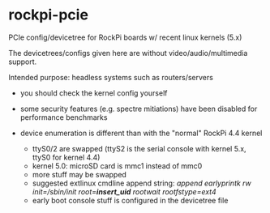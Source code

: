 # rockpi-pcie
PCIe config/devicetree for RockPi boards w/ recent linux kernels (5.x)

The devicetrees/configs given here are without video/audio/multimedia support.

Intended purpose: headless systems such as routers/servers

* you should check the kernel config yourself
* some security features (e.g. spectre mitiations) have been disabled for performance benchmarks

* device enumeration is different than with the "normal" RockPi 4.4 kernel
  * ttyS0/2 are swapped (ttyS2 is the serial console with kernel 5.x, ttyS0 for kernel 4.4)
  * kernel 5.0: microSD card is mmc1 instead of mmc0
  * more stuff may be swapped
  * suggested extlinux cmdline append string: *append earlyprintk rw init=/sbin/init root=**insert_uid** rootwait rootfstype=ext4*
  * early boot console stuff is configured in the devicetree file
